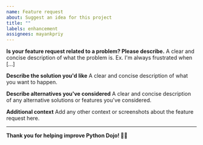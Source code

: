 ```yaml
---
name: Feature request
about: Suggest an idea for this project
title: ""
labels: enhancement
assignees: mayankpriy
---
```


**Is your feature request related to a problem? Please describe.**
A clear and concise description of what the problem is. Ex. I'm always frustrated when [...]

**Describe the solution you'd like**
A clear and concise description of what you want to happen.

**Describe alternatives you've considered**
A clear and concise description of any alternative solutions or features you've considered.

**Additional context**
Add any other context or screenshots about the feature request here.

---

**Thank you for helping improve Python Dojo! 🐍✨**
